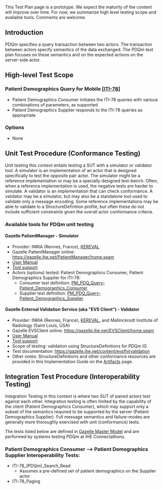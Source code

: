 <div markdown="1" class="stu-note">

This Test Plan page is a prototype. We expect the maturity of the content will improve over time. For now, we summarize high level testing scope and available tools. Comments are welcome.
</div>

## Introduction

PDQm specifies a query transaction between two actors. The transaction between actors specify semantics of the data exchanged. The PDQm test plan focuses on these semantics and on the expected actions on the server-side actor.

## High-level Test Scope

### Patient Demographics Query for Mobile [[ITI-78]](ITI-78.html) 

* Patient Demographics Consumer initiates the ITI-78 queries with various combinations of parameters, as supported
* Patient Demographics Supplier responds to the ITI-78 queries as appropriate 

### Options 

* None

## Unit Test Procedure (Conformance Testing)

Unit testing this context entails testing a SUT with a simulator or validator tool. A simulator is an implementation of an actor that is designed specifically to test the opposite pair actor. The simulator might be a reference implementation or may be a specially designed test-bench. Often, when a reference implementation is used, the negative tests are harder to simulate. A validator is an implementation that can check conformance. A validator may be a simulator, but may also be a standalone tool used to validate only a message encoding. Some reference implementations may be able to validate to a StructureDefinition profile, but often these do not include sufficient constraints given the overall actor conformance criteria. 

### Available tools for PDQm unit testing

#### Gazelle PatientManager - Simulator 

* Provider: INRIA (Rennes, France), [KEREVAL](https://www.kereval.com/)
* Gazelle PatientManager online: https://gazelle.ihe.net/PatientManager/home.seam
* [User Manual](https://gazelle.ihe.net/gazelle-documentation/Patient-Manager/user.html)
* [Tool support](https://gazelle.ihe.net/jira/projects/PAM)
* Actors (options) tested: Patient Demographics Consumer, Patient Demographics Supplier for ITI-78:
  *  Consumer test definition: [PM_PDQ_Query-Patient_Demographics_Consumer](https://gazelle.ihe.net/content/pmpdqquery-patientdemographicsconsumer)
  *  Supplier test definition: [PM_PDQ_Query-Patient_Demographics_Supplier](https://gazelle.ihe.net/content/pmpdqquery-patientdemographicssupplier)

#### Gazelle External Validation Service (aka "EVS Client") - Validator

* Provider: INRIA (Rennes, France), [KEREVAL](https://www.kereval.com/), and Mallinckrodt Institute of Radiology (Saint Louis, USA) 
* Gazelle EVSClient online: https://gazelle.ihe.net/EVSClient/home.seam
* [User Manual](https://gazelle.ihe.net/gazelle-documentation/EVS-Client/user.html)
* [Tool support](https://gazelle.ihe.net/jira/browse/EVSCLT)
* Scope of testing: validation using StructureDefinitions for PDQm IG
* Test documentation: https://gazelle.ihe.net/content/evsfhirvalidation
* Other notes: StructureDefinitions and other conformance resources are provided in this Implementation Guide on the [Artifacts](artifacts.html) page.


## Integration Test Procedure (Interoperability Testing)

Integration Testing in this context is where two SUT of paired actors test against each other. Integration testing is often limited by the capability of the client (Patient Demographics Consumer), which may support only a subset of the semantics required to be supported by the server (Patient Demographics Supplier). Full message semantics and failure-modes are generally more thoroughly exercised with unit (conformance) tests.

The tests listed below are defined in [Gazelle Master Model](https://gazelle.ihe.net/GMM) and are performed by systems testing PDQm at IHE Connectathons.

### Patient Demographics Consumer --> Patient Demographics Supplier Interoperability Tests:

* ITI-78_(PDQm)_Search_Read
  * Assumes a pre-defined set of patient demographics on the Supplier actor
* ITI-78_Paging
